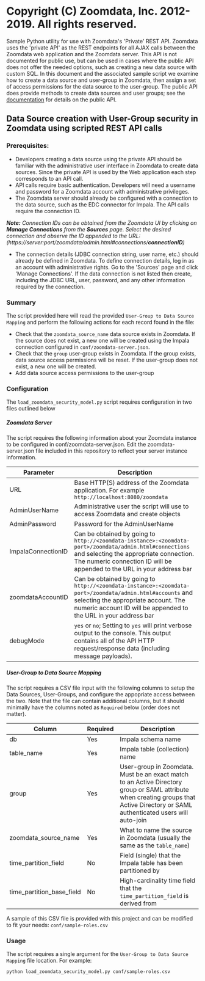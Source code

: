 # Copyright (C) Zoomdata, Inc. 2012-2019. All rights reserved.

Sample Python utility for use with Zoomdata's 'Private' REST API.  Zoomdata uses the 'private API' as the REST endpoints for all AJAX calls between the Zoomdata web application and the Zoomdata server.  This API is not documented for public use, but can be used in cases where the public API does not offer the needed options, such as creating a new data source with custom SQL.  In this document and the associated sample script we examine how to create a data source and user-group in Zoomdata, then assign a set of access permissions for the data source to the user-group.  The public API does provide methods to create data sources and user groups; see the [documentation](https://developer.zoomdata.com/2.5/docs/rest-api/) for details on the public API.

## Data Source creation with User-Group security in Zoomdata using scripted REST API calls
### Prerequisites:

* Developers creating a data source using the private API should be familiar with the administrative user interface in Zoomdata to create data sources.  Since the private API is used by the Web application each step corresponds to an API call.
* API calls require basic authentication.  Developers will need a username and password for a Zoomdata account with administrative privileges.
* The Zoomdata server should already be configured with a connection to the data source, such as the EDC connector for Impala.  The API calls require the connection ID.

_**Note:** Connection IDs can be obtained from the Zoomdata UI by clicking on **Manage Connections** from the **Sources** page. Select the desired connection and observe the ID appended to the URL: (https://server:port/zoomdata/admin.html#connections/**connectionID**)_

*  The connection details (JDBC connection string, user name, etc.) should already be defined in Zoomdata.  To define connection details, log in as an account with administrative rights.  Go to the 'Sources' page and click 'Manage Connections'.  If the data connection is not listed then create, including the JDBC URL, user, password, and any other information required by the connection.


### Summary
The script provided here will read the provided `User-Group to Data Source Mapping` and perform the following actions for each record found in the file:
*  Check that the `zoomdata_source_name` data source exists in Zoomdata. If the source does not exist, a new one will be created using the Impala connection configured in `conf/zoomdata-server.json`.
*  Check that the `group` user-group exists in Zoomdata. If the group exists, data source access permissions will be reset. If the user-group does not exist, a new one will be created. 
* Add data source access permissions to the user-group


### Configuration
The `load_zoomdata_security_model.py` script requires configuration in two files outlined below

##### Zoomdata Server
The script requires the following information about your Zoomdata instance to be configured in conf/zoomdata-server.json. Edit the zoomdata-server.json file included in this repository to reflect your server instance information.

| Parameter |  Description  |
| --- | --- |
| URL | Base HTTP(S) address of the Zoomdata application. For example `http://localhost:8080/zoomdata`|
| AdminUserName | Administrative user the script will use to access Zoomdata and create objects |
| AdminPassword | Password for the AdminUserName |
| ImpalaConnectionID | Can be obtained by going to `http://<zoomdata-instance>:<zoomdata-port>/zoomdata/admin.html#connections` and selecting the appropriate connection. The numeric connection ID will be appended to the URL in your address bar|
| zoomdataAccountID | Can be obtained by going to `http://<zoomdata-instance>:<zoomdata-port>/zoomdata/admin.html#accounts` and selecting the appropriate account. The numeric account ID will be appended to the URL in your address bar |
| debugMode | `yes` or `no`; Setting to `yes` will print verbose output to the console. This output contains all of the API HTTP request/response data (including message payloads). |


##### User-Group to Data Source Mapping
The script requires a CSV file input with the following columns to setup the Data Sources, User-Groups, and configure the appopriate access between the two. Note that the file can contain additional columns, but it should minimally have the columns noted as `Required` below (order does not matter). 

| Column |  Required  |  Description  |
| --- | --- | --- |
| db | Yes | Impala schema name |
| table_name | Yes | Impala table (collection) name |
| group | Yes | User-group in Zoomdata. Must be an exact match to an Active Directory group or SAML attribute when creating groups that Active Directory or SAML authenticated users will auto-join |
| zoomdata_source_name | Yes | What to name the source in Zoomdata (usually the same as the `table_name`) |
| time_partition_field | No | Field (single) that the Impala table has been partitioned by |
| time_partition_base_field | No | High-cardinality time field that the `time_partition_field` is derived from |

A sample of this CSV file is provided with this project and can be modified to fit your needs: `conf/sample-roles.csv`


### Usage
The script requires a single argument for the `User-Group to Data Source Mapping` file location. For example:

`python load_zoomdata_security_model.py conf/sample-roles.csv`
